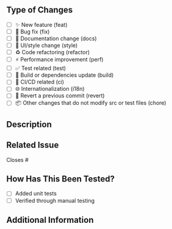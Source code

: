 ## Type of Changes

<!--- Please select one type below -->

- [ ] ✨ New feature (feat)
- [ ] 🐛 Bug fix (fix)
- [ ] 📝 Documentation change (docs)
- [ ] 💄 UI/style change (style)
- [ ] ♻️ Code refactoring (refactor)
- [ ] ⚡ Performance improvement (perf)
- [ ] ✅ Test related (test)
- [ ] 🔧 Build or dependencies update (build)
- [ ] 🔄 CI/CD related (ci)
- [ ] 🌐 Internationalization (i18n)
- [ ] 🔄 Revert a previous commit (revert)
- [ ] 📦 Other changes that do not modify src or test files (chore)

## Description

<!--- Please describe the changes in the PR and the problem it solves -->

## Related Issue

<!--- If this PR closes an issue, please link the issue below -->

Closes #

## How Has This Been Tested?

<!--- Please describe how you tested your changes -->

- [ ] Added unit tests
- [ ] Verified through manual testing

## Additional Information

<!--- Any other information that reviewers should know -->
